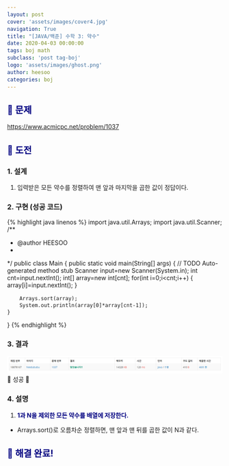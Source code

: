 ```yaml
---
layout: post
cover: 'assets/images/cover4.jpg'
navigation: True
title: "[JAVA/백준] 수학 3: 약수"
date: 2020-04-03 00:00:00
tags: boj math
subclass: 'post tag-boj'
logo: 'assets/images/ghost.png'
author: heesoo
categories: boj
---
```

## <span style="color:navy">👀 문제</span>
<https://www.acmicpc.net/problem/1037>

## <span style="color:navy">👊 도전</span>

### 1. 설계
1. 입력받은 모든 약수를 정렬하여 맨 앞과 마지막을 곱한 값이 정답이다.

### 2. 구현 (성공 코드)
{% highlight java linenos %}
import java.util.Arrays;
import java.util.Scanner;
/**
 * @author HEESOO
 *
 */
public class Main {
	public static void main(String[] args) {
		// TODO Auto-generated method stub
		Scanner input=new Scanner(System.in);
		int cnt=input.nextInt();
		int[] array=new int[cnt];
		for(int i=0;i<cnt;i++) {
			array[i]=input.nextInt();
		}
		
		Arrays.sort(array);
		System.out.println(array[0]*array[cnt-1]);
	}

}
 {% endhighlight %}

### 3. 결과
![실행결과](./assets/images/200403_1.PNG)
🤟 성공 🤟  

### 4. 설명
1. **<span style="color:navy">1과 N을 제외한 모든 약수를 배열에 저장한다.</span>**
- Arrays.sort()로 오름차순 정렬하면, 맨 앞과 맨 뒤를 곱한 값이 N과 같다.

## <span style="color:navy">👏 해결 완료!</span>

